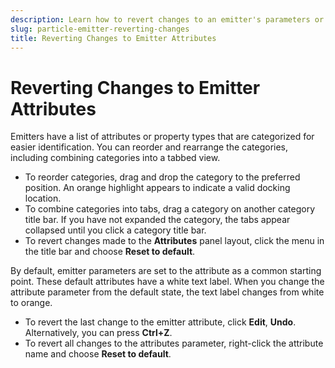 ```yaml
---
description: Learn how to revert changes to an emitter's parameters or attributes.
slug: particle-emitter-reverting-changes
title: Reverting Changes to Emitter Attributes
---
```

# Reverting Changes to Emitter Attributes<a name="particle-emitter-reverting-changes"></a>

Emitters have a list of attributes or property types that are categorized for easier identification\. You can reorder and rearrange the categories, including combining categories into a tabbed view\. 
+ To reorder categories, drag and drop the category to the preferred position\. An orange highlight appears to indicate a valid docking location\. 
+ To combine categories into tabs, drag a category on another category title bar\. If you have not expanded the category, the tabs appear collapsed until you click a category title bar\. 
+ To revert changes made to the **Attributes** panel layout, click the menu in the title bar and choose **Reset to default**\. 

By default, emitter parameters are set to the attribute as a common starting point\. These default attributes have a white text label\. When you change the attribute parameter from the default state, the text label changes from white to orange\.
+ To revert the last change to the emitter attribute, click **Edit**, **Undo**\. Alternatively, you can press **Ctrl\+Z**\.
+ To revert all changes to the attributes parameter, right\-click the attribute name and choose **Reset to default**\.